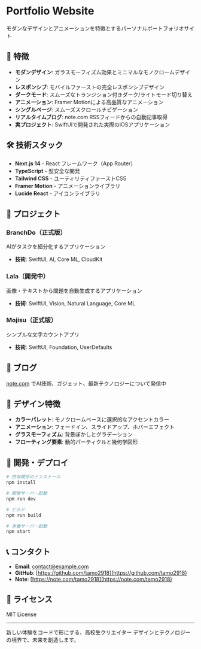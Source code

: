 # Portfolio Website

モダンなデザインとアニメーションを特徴とするパーソナルポートフォリオサイト

## 🚀 特徴

- **モダンデザイン**: ガラスモーフィズム効果とミニマルなモノクロームデザイン
- **レスポンシブ**: モバイルファーストの完全レスポンシブデザイン
- **ダークモード**: スムーズなトランジション付きダーク/ライトモード切り替え
- **アニメーション**: Framer Motionによる高品質なアニメーション
- **シングルページ**: スムーズスクロールナビゲーション
- **リアルタイムブログ**: note.com RSSフィードからの自動記事取得
- **実プロジェクト**: SwiftUIで開発された実際のiOSアプリケーション

## 🛠️ 技術スタック

- **Next.js 14** - React フレームワーク（App Router）
- **TypeScript** - 型安全な開発
- **Tailwind CSS** - ユーティリティファーストCSS
- **Framer Motion** - アニメーションライブラリ
- **Lucide React** - アイコンライブラリ

## 📱 プロジェクト

### BranchDo（正式版）
AIがタスクを細分化するアプリケーション
- **技術**: SwiftUI, AI, Core ML, CloudKit

### Lala（開発中）
画像・テキストから問題を自動生成するアプリケーション
- **技術**: SwiftUI, Vision, Natural Language, Core ML

### Mojisu（正式版）
シンプルな文字カウントアプリ
- **技術**: SwiftUI, Foundation, UserDefaults

## 📝 ブログ

[note.com](https://note.com/tamo2918) でAI技術、ガジェット、最新テクノロジーについて発信中

## 🎨 デザイン特徴

- **カラーパレット**: モノクロームベースに選択的なアクセントカラー
- **アニメーション**: フェードイン、スライドアップ、ホバーエフェクト
- **グラスモーフィズム**: 背景ぼかしとグラデーション
- **フローティング要素**: 動的パーティクルと幾何学図形

## 🚀 開発・デプロイ

```bash
# 依存関係のインストール
npm install

# 開発サーバー起動
npm run dev

# ビルド
npm run build

# 本番サーバー起動
npm start
```

## 📞 コンタクト

- **Email**: contact@example.com
- **GitHub**: [https://github.com/tamo2918](https://github.com/tamo2918)
- **Note**: [https://note.com/tamo2918](https://note.com/tamo2918)

## 📄 ライセンス

MIT License

---

新しい体験をコードで形にする、高校生クリエイター
デザインとテクノロジーの境界で、未来を創造します。

